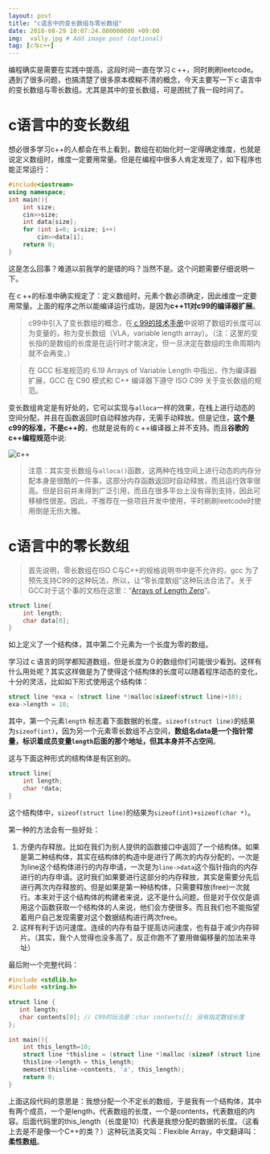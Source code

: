 ```yaml
---
layout: post
title: "c语言中的变长数组与零长数组"
date: 2018-08-29 10:07:24.000000000 +09:00
img:  vally.jpg # Add image post (optional)
tag: [c与c++]
---
```


编程确实是需要在实践中提高，这段时间一直在学习ｃ++，同时刷刷leetcode。遇到了很多问题，也搞清楚了很多原本模糊不清的概念，今天主要写一下ｃ语言中的变长数组与零长数组。尤其是其中的变长数组，可是困扰了我一段时间了。

# c语言中的变长数组
想必很多学习c++的人都会在书上看到，数组在初始化时一定得确定维度，也就是说定义数组时，维度一定要用常量。但是在编程中很多人肯定发现了，如下程序也能正常运行：
```cpp
#include<iostream>
using namespace;
int main(){
	int size;
	cin>>size;
	int data[size];
	for (int i=0; i<size; i++)
		cin>>data[i];
	return 0;
}
```
这是怎么回事？难道以前我学的是错的吗？当然不是。这个问题需要仔细说明一下。

在ｃ++的标准中确实规定了：定义数组时，元素个数必须确定，因此维度一定要用常量。上面的程序之所以能编译运行成功，是因为**c++11对c99的编译器扩展**。

> c99中引入了变长数组的概念，在[ｃ99的技术手册](https://gcc.gnu.org/onlinedocs/gcc/Variable-Length.html)中说明了数组的长度可以为变量的，称为变长数组（VLA，variable length array）。（注：这里的变长指的是数组的长度是在运行时才能决定，但一旦决定在数组的生命周期内就不会再变。）

> 在 GCC 标准规范的 6.19 Arrays of Variable Length 中指出，作为编译器扩展，GCC 在 C90 模式和 C++ 编译器下遵守 ISO C99 关于变长数组的规范。

变长数组肯定是有好处的，它可以实现与`alloca`一样的效果，在栈上进行动态的空间分配，并且在函数返回时自动释放内存，无需手动释放。但是记住，**这个是c99的标准，不是c++的**，也就是说有的ｃ++编译器上并不支持。而且**谷歌的c++编程规范**中说:

![c++]({{site.baseurl}}/assets/img/array_length/googlecpp.png)


> 注意：其实变长数组与`alloca()`函数，这两种在栈空间上进行动态的内存分配本身是很酷的一件事，这部分内存函数返回时自动释放，而且运行效率很高。但是目前并未得到广泛引用，而且在很多平台上没有得到支持，因此可移植性很差。因此，不推荐在一些项目开发中使用，平时刷刷leetcode时使用倒是无伤大雅。

# c语言中的零长数组
> 首先说明，零长数组在ISO C与C++的规格说明书中是不允许的，gcc 为了预先支持C99的这种玩法，所以，让“零长度数组”这种玩法合法了。关于GCC对于这个事的文档在这里：“[Arrays of Length Zero](https://gcc.gnu.org/onlinedocs/gcc/Zero-Length.html)”。

```c
struct line{
	int length;
	char data[0];
}
```
如上定义了一个结构体，其中第二个元素为一个长度为零的数组。

学习过ｃ语言的同学都知道数组，但是长度为０的数组你们可能很少看到。这样有什么用处呢？其实这样做是为了使得这个结构体的长度可以随着程序动态的变化，十分的灵活，比如如下形式使用这个结构体：
```c
struct line *exa = (struct line *)malloc(sizeof(struct line)+10);
exa->length = 10;
```
其中，第一个元素`length`	标志着下面数据的长度。`sizeof(struct line)`的结果为`sizeof(int)`，因为另一个元素零长数组不占空间，**数组名data是一个指针常量，标识着成员变量`length`后面的那个地址，但其本身并不占空间**。

这与下面这种形式的结构体是有区别的。
```c
struct line{
	int length;
	char *data;
}
```
这个结构体中，`sizeof(struct line)`的结果为`sizeof(int)+sizeof(char *)`。

第一种的方法会有一些好处：
1. 方便内存释放。比如在我们为别人提供的函数接口中返回了一个结构体。如果是第二种结构体，其实在结构体的构造中是进行了两次的内存分配的，一次是为line这个结构体进行的内存申请，一次是为`line->data`这个指针指向的内存进行的内存申请。这时我们如果要进行这部分的内存释放，其实是需要分先后进行两次内存释放的。但是如果是第一种结构体，只需要释放(free)一次就行。本来对于这个结构体的构建者来说，这不是什么问题，但是对于仅仅是调用这个函数获取一个结构体的人来说，他们会方便很多。而且我们也不能指望着用户自己发现需要对这个数据结构进行两次free。
2. 这样有利于访问速度。连续的内存有益于提高访问速度，也有益于减少内存碎片。（其实，我个人觉得也没多高了，反正你跑不了要用做偏移量的加法来寻址）

最后附一个完整代码：
```c
#include <stdlib.h>
#include <string.h>
 
struct line {
   int length;
   char contents[0]; // C99的玩法是：char contents[]; 没有指定数组长度
};
 
int main(){
    int this_length=10;
    struct line *thisline = (struct line *)malloc (sizeof (struct line) + this_length);
    thisline->length = this_length;
    memset(thisline->contents, 'a', this_length);
    return 0;
}
```
上面这段代码的意思是：我想分配一个不定长的数组，于是我有一个结构体，其中有两个成员，一个是length，代表数组的长度，一个是contents，代表数组的内容。后面代码里的this_length（长度是10）代表是我想分配的数据的长度。（这看上去是不是像一个C++的类？）这种玩法英文叫：Flexible Array，中文翻译叫：**柔性数组**。







